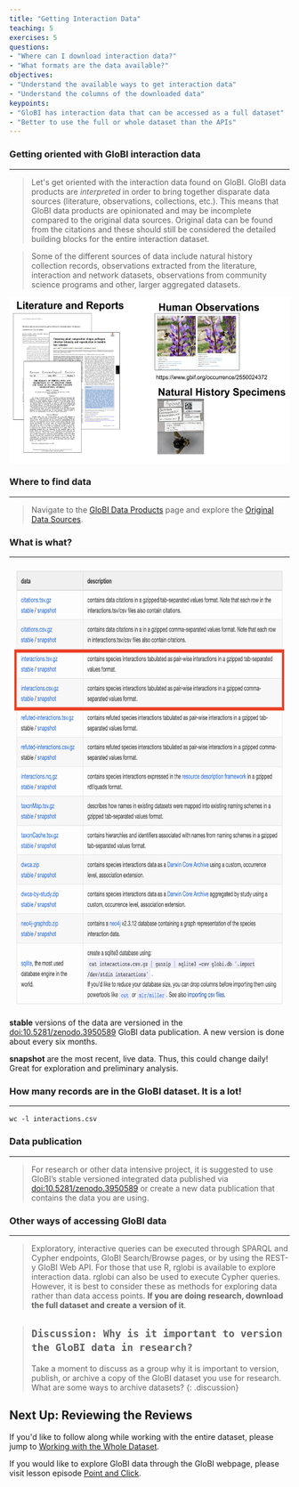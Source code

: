 ```yaml
---
title: "Getting Interaction Data"
teaching: 5
exercises: 5
questions:
- "Where can I download interaction data?"
- "What formats are the data available?"
objectives:
- "Understand the available ways to get interaction data"
- "Understand the columns of the downloaded data"
keypoints:
- "GloBI has interaction data that can be accessed as a full dataset"
- "Better to use the full or whole dataset than the APIs"
---
```



### Getting oriented with GloBI interaction data
-----
> Let's get oriented with the interaction data found on GloBI. GloBI data products are *interpreted* in order to bring together disparate data sources (literature, observations, collections, etc.). This means that GloBI data products are opinionated and may be incomplete compared to the original data sources. Original data can be found from the citations and these should still be considered the detailed building blocks for the entire interaction dataset. 

> Some of the different sources of data include natural history collection records, observations extracted from the literature, interaction and network datasets, observations from community science programs and other, larger aggregated datasets.

<img src="../fig/data-sources.png" height="300" align="middle" />

### Where to find data
-----
> Navigate to the [GloBI Data Products](https://www.globalbioticinteractions.org/data) page and explore the [Original Data Sources](https://globalbioticinteractions.org/sources).


### What is what?
-----

<img src="../fig/interaction-data.png" height="800" align="middle"  />

**stable** versions of the data are versioned in the [doi:10.5281/zenodo.3950589](https://zenodo.org/record/3950590) GloBI data publication. A new version is done about every six months.

**snapshot** are the most recent, live data. Thus, this could change daily! Great for exploration and preliminary analysis.

###  How many records are in the GloBI dataset. It is a lot!
-----

~~~
wc -l interactions.csv
~~~

### Data publication
----
> For research or other data intensive project, it is suggested to use GloBI’s stable versioned integrated data published via [doi:10.5281/zenodo.3950589](https://zenodo.org/record/3950590) or create a new data publication that contains the data you are using.


### Other ways of accessing GloBI data
-----
> Exploratory, interactive queries can be executed through SPARQL and Cypher endpoints, GloBI Search/Browse pages, or by using the REST-y GloBI Web API. For those that use R, rglobi is available to explore interaction data. rglobi can also be used to execute Cypher queries. However, it is best to consider these as methods for exploring data rather than data access points. **If you are doing research, download the full dataset and create a version of it**.

> ## `Discussion: Why is it important to version the GloBI data in research?`
> Take a moment to discuss as a group why it is important to version, publish, or archive a copy of the GloBI dataset you use for research. What are some ways to archive datasets?
{: .discussion}

## Next Up: Reviewing the Reviews

If you'd like to follow along while working with the entire dataset, please jump to [Working with the Whole Dataset](../03-ixodes-whole-dataset). 

If you would like to explore GloBI data through the GloBI webpage, please visit lesson episode [Point and Click](../04-ixodes-point-and-click).



